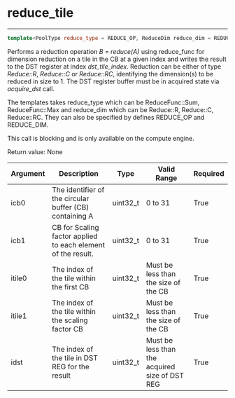 # reduce_tile

---
```cpp
template<PoolType reduce_type = REDUCE_OP, ReduceDim reduce_dim = REDUCE_DIM> void ckernel::reduce_tile(uint32_t icb0, uint32_t icb1, uint32_t itile0, uint32_t itile1, uint32_t idst)template<PoolType reduce_type = REDUCE_OP, ReduceDim reduce_dim = REDUCE_DIM>void ckernel::reduce_tile(uint32_t icb0, uint32_t icb1, uint32_t itile0, uint32_t itile1, uint32_t idst)
```

Performs a reduction operation *B = reduce(A)* using reduce_func for dimension reduction on a tile in the CB at a given index and writes the result to the DST register at index *dst_tile_index*. Reduction can be either of type *Reduce::R*, *Reduce::C* or *Reduce::RC*, identifying the dimension(s) to be reduced in size to 1. The DST register buffer must be in acquired state via *acquire_dst* call.

The templates takes reduce_type which can be ReduceFunc::Sum, ReduceFunc::Max and reduce_dim which can be Reduce::R, Reduce::C, Reduce::RC. They can also be specified by defines REDUCE_OP and REDUCE_DIM.

This call is blocking and is only available on the compute engine.

Return value: None

| Argument      | Description                                                  | Type      | Valid Range                                    | Required       |
|---------------|--------------------------------------------------------------|-----------|------------------------------------------------|----------------|
| icb0          | The identifier of the circular buffer (CB) containing A      | uint32_t  | 0 to 31                                        | True           |
| icb1          | CB for Scaling factor applied to each element of the result. | uint32_t  | 0 to 31                                        | True           |
| itile0        | The index of the tile within the first CB                    | uint32_t  | Must be less than the size of the CB           | True           |
| itile1        | The index of the tile within the scaling factor CB           | uint32_t  | Must be less than the size of the CB           | True           |
| idst          | The index of the tile in DST REG for the result              | uint32_t  | Must be less than the acquired size of DST REG | True           |
